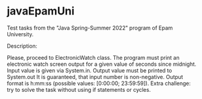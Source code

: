 # javaEpamUni
Test tasks from the "Java Spring-Summer 2022" program of Epam University.

Description:

Please, proceed to ElectronicWatch class. The program must print an electronic watch screen output for a given value of seconds since midnight.
Input value is given via System.in. Output value must be printed to System.out
It is guaranteed, that input number is non-negative.
Output format is h:mm:ss (possible values: [0:00:00; 23:59:59]).
Extra challenge: try to solve the task without using if statements or cycles.
